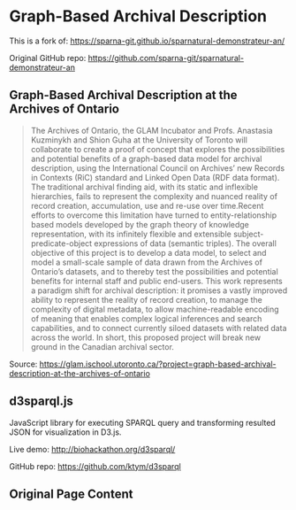# Graph-Based Archival Description

This is a fork of: <https://sparna-git.github.io/sparnatural-demonstrateur-an/>

Original GitHub repo: <https://github.com/sparna-git/sparnatural-demonstrateur-an>

## Graph-Based Archival Description at the Archives of Ontario

> The Archives of Ontario, the GLAM Incubator and Profs. Anastasia Kuzminykh and Shion Guha at the University of Toronto will collaborate to create a proof of concept that explores the possibilities and potential benefits of a graph-based data model for archival description, using the International Council on Archives’ new Records in Contexts (RiC) standard and Linked Open Data (RDF data format). The traditional archival finding aid, with its static and inflexible hierarchies, fails to represent the complexity and nuanced reality of record creation, accumulation, use and re-use over time.Recent efforts to overcome this limitation have turned to entity-relationship based models developed by the graph theory of knowledge representation, with its infinitely flexible and extensible subject-predicate-object expressions of data (semantic triples). The overall objective of this project is to develop a data model, to select and model a small-scale sample of data drawn from the Archives of Ontario’s datasets, and to thereby test the possibilities and potential benefits for internal staff and public end-users. This work represents a paradigm shift for archival description: it promises a vastly improved ability to represent the reality of record creation, to manage the complexity of digital metadata, to allow machine-readable encoding of meaning that enables complex logical inferences and search capabilities, and to connect currently siloed datasets with related data across the world. In short, this proposed project will break new ground in the Canadian archival sector.

Source: <https://glam.ischool.utoronto.ca/?project=graph-based-archival-description-at-the-archives-of-ontario>

## d3sparql.js

JavaScript library for executing SPARQL query and transforming resulted JSON for visualization in D3.js.

Live demo: <http://biohackathon.org/d3sparql/>

GitHub repo: <https://github.com/ktym/d3sparql>

## Original Page Content
